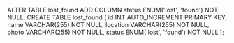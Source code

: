ALTER TABLE lost_found ADD COLUMN status ENUM('lost', 'found') NOT NULL;
CREATE TABLE lost_found (
    id INT AUTO_INCREMENT PRIMARY KEY,
    name VARCHAR(255) NOT NULL,
    location VARCHAR(255) NOT NULL,
    photo VARCHAR(255) NOT NULL,
    status ENUM('lost', 'found') NOT NULL
);
